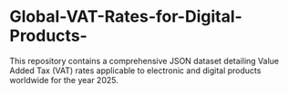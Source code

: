 # Global-VAT-Rates-for-Digital-Products-
This repository contains a comprehensive JSON dataset detailing Value Added Tax (VAT) rates applicable to electronic and digital products worldwide for the year 2025.
